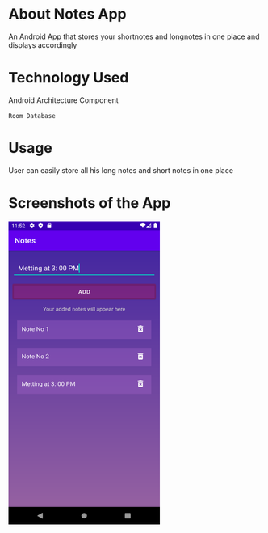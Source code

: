 # About Notes App

An Android App that stores your shortnotes and longnotes in one place and displays accordingly


# Technology Used

Android Architecture Component

	Room Database
	
# Usage

User can easily store all his long notes and short notes in one place



# Screenshots of the App

<img src="https://github.com/Shubham-Hadgal/Notes-App/blob/main/App%20screenshots/Screenshot_1626934945.png" width="300" height="600">

